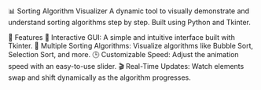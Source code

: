📊 Sorting Algorithm Visualizer
A dynamic tool to visually demonstrate and understand sorting algorithms step by step. Built using Python and Tkinter.


🌟 Features
🎨 Interactive GUI: A simple and intuitive interface built with Tkinter.
🔄 Multiple Sorting Algorithms: Visualize algorithms like Bubble Sort, Selection Sort, and more.
🕒 Customizable Speed: Adjust the animation speed with an easy-to-use slider.
🎬 Real-Time Updates: Watch elements swap and shift dynamically as the algorithm progresses.
